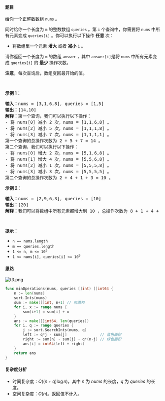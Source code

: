#### 题目  

<p>给你一个正整数数组 <code>nums</code> 。</p>

<p>同时给你一个长度为 <code>m</code> 的整数数组 <code>queries</code> 。第 <code>i</code> 个查询中，你需要将 <code>nums</code> 中所有元素变成 <code>queries[i]</code> 。你可以执行以下操作 <strong>任意</strong> 次：</p>

<ul>
	<li>将数组里一个元素 <strong>增大</strong> 或者 <strong>减小</strong> <code>1</code> 。</li>
</ul>

<p>请你返回一个长度为 <code>m</code> 的数组<em> </em><code>answer</code> ，其中<em> </em><code>answer[i]</code>是将 <code>nums</code> 中所有元素变成 <code>queries[i]</code> 的 <strong>最少</strong> 操作次数。</p>

<p><strong>注意</strong>，每次查询后，数组变回最开始的值。</p>

<p> </p>

<p><strong>示例 1：</strong></p>

<pre><b>输入：</b>nums = [3,1,6,8], queries = [1,5]
<b>输出：</b>[14,10]
<b>解释：</b>第一个查询，我们可以执行以下操作：
- 将 nums[0] 减小 2 次，nums = [1,1,6,8] 。
- 将 nums[2] 减小 5 次，nums = [1,1,1,8] 。
- 将 nums[3] 减小 7 次，nums = [1,1,1,1] 。
第一个查询的总操作次数为 2 + 5 + 7 = 14 。
第二个查询，我们可以执行以下操作：
- 将 nums[0] 增大 2 次，nums = [5,1,6,8] 。
- 将 nums[1] 增大 4 次，nums = [5,5,6,8] 。
- 将 nums[2] 减小 1 次，nums = [5,5,5,8] 。
- 将 nums[3] 减小 3 次，nums = [5,5,5,5] 。
第二个查询的总操作次数为 2 + 4 + 1 + 3 = 10 。
</pre>

<p><strong>示例 2：</strong></p>

<pre><b>输入：</b>nums = [2,9,6,3], queries = [10]
<b>输出：</b>[20]
<b>解释：</b>我们可以将数组中所有元素都增大到 10 ，总操作次数为 8 + 1 + 4 + 7 = 20 。
</pre>

<p> </p>

<p><strong>提示：</strong></p>

<ul>
	<li><code>n == nums.length</code></li>
	<li><code>m == queries.length</code></li>
	<li><code>1 &lt;= n, m &lt;= 10<sup>5</sup></code></li>
	<li><code>1 &lt;= nums[i], queries[i] &lt;= 10<sup>9</sup></code></li>
</ul>
 
#### 思路  

![t3.png](https://pic.leetcode.cn/1679808210-FVsAou-t3.png)

```go 
func minOperations(nums, queries []int) []int64 {
	n := len(nums)
	sort.Ints(nums)
	sum := make([]int, n+1) // 前缀和
	for i, x := range nums {
		sum[i+1] = sum[i] + x
	}
	ans := make([]int64, len(queries))
	for i, q := range queries {
		j := sort.SearchInts(nums, q)
		left := q*j - sum[j]               // 蓝色面积
		right := sum[n] - sum[j] - q*(n-j) // 绿色面积
		ans[i] = int64(left + right)
	}
	return ans
}
```

#### 复杂度分析  

- 时间复杂度：$O((n+q)\log n)$，其中 $n$ 为 $\textit{nums}$ 的长度，$q$ 为 $\textit{queries}$ 的长度。
- 空间复杂度：$O(n)$。返回值不计入。